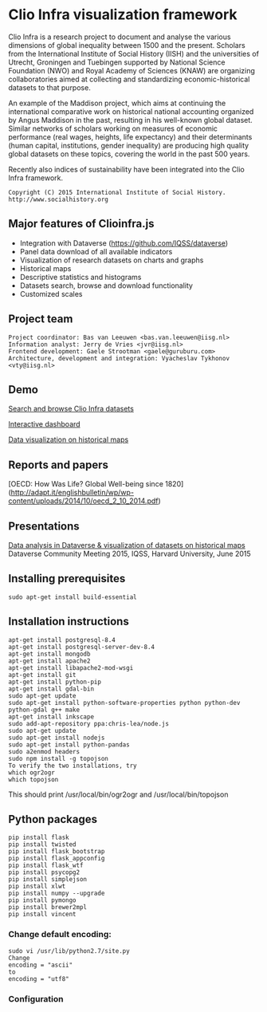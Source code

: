 # Clio Infra visualization framework 
Clio Infra is a research project to document and analyse the various dimensions of global inequality
between 1500 and the present. Scholars from the International Institute of Social History (IISH) and the
universities of Utrecht, Groningen and Tuebingen supported by National Science Foundation (NWO) and
Royal Academy of Sciences (KNAW) are organizing collaboratories aimed at collecting and standardizing
economic-historical datasets to that purpose. 

An example of the Maddison project, which aims at continuing
the international comparative work on historical national accounting organized by Angus Maddison in the
past, resulting in his well-known global dataset. Similar networks of scholars working on measures of
economic performance (real wages, heights, life expectancy) and their determinants (human capital,
institutions, gender inequality) are producing high quality global datasets on these topics, covering the world
in the past 500 years. 

Recently also indices of sustainability have been integrated into the Clio Infra
framework. 
```
Copyright (C) 2015 International Institute of Social History.
http://www.socialhistory.org
```

## Major features of Clioinfra.js
- Integration with Dataverse (https://github.com/IQSS/dataverse)
- Panel data download of all available indicators
- Visualization of research datasets on charts and graphs
- Historical maps
- Descriptive statistics and histograms 
- Datasets search, browse and download functionality
- Customized scales

## Project team
```
Project coordinator: Bas van Leeuwen <bas.van.leeuwen@iisg.nl> 
Information analyst: Jerry de Vries <jvr@iisg.nl>
Frontend development: Gaele Strootman <gaele@guruburu.com>
Architecture, development and integration: Vyacheslav Tykhonov <vty@iisg.nl>
```

## Demo
[Search and browse Clio Infra datasets](http://cliov4.sandbox.socialhistoryservices.org/datasets/search)

[Interactive dashboard](http://clearance.sandbox.socialhistoryservices.org/collabs/dashboard?action=visualize&yearmin=1500&yearmax=2012&loc=250&loc=276&loc=528&loc=380&loc=724&dataset=hdl%3A10622%2F4X6NCK%3A114%3A115)

[Data visualization on historical maps](http://clearance.sandbox.socialhistoryservices.org/collabs/mapslider?action=map&year=1981&dataset=4X6NCK&colors=greyscale)

## Reports and papers
[OECD: How Was Life? Global Well-being since 1820] (http://adapt.it/englishbulletin/wp/wp-content/uploads/2014/10/oecd_2_10_2014.pdf)

## Presentations
[Data analysis in Dataverse & visualization of datasets on historical maps](http://projects.iq.harvard.edu/dataverse-community-meeting/people/vyacheslav-tykhonov)
Dataverse Community Meeting 2015, IQSS, Harvard University, June 2015

## Installing prerequisites
```
sudo apt-get install build-essential
```
## Installation instructions
```
apt-get install postgresql-8.4
apt-get install postgresql-server-dev-8.4
apt-get install mongodb
apt-get install apache2
apt-get install libapache2-mod-wsgi
apt-get install git
apt-get install python-pip
apt-get install gdal-bin
sudo apt-get update
sudo apt-get install python-software-properties python python-dev python-gdal g++ make
apt-get install inkscape
sudo add-apt-repository ppa:chris-lea/node.js
sudo apt-get update
sudo apt-get install nodejs
sudo apt-get install python-pandas
sudo a2enmod headers
sudo npm install -g topojson
To verify the two installations, try
which ogr2ogr
which topojson
```
This should print /usr/local/bin/ogr2ogr and /usr/local/bin/topojson

## Python packages
```
pip install flask
pip install twisted
pip install flask_bootstrap
pip install flask_appconfig
pip install flask_wtf
pip install psycopg2
pip install simplejson
pip install xlwt
pip install numpy --upgrade
pip install pymongo
pip install brewer2mpl
pip install vincent
```

### Change default encoding:
```
sudo vi /usr/lib/python2.7/site.py
Change
encoding = "ascii"
to
encoding = "utf8"
```

### Configuration
